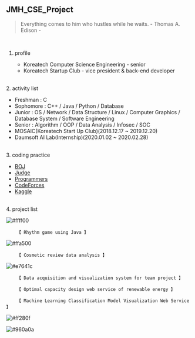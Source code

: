 ## JMH_CSE_Project

> Everything comes to him who hustles while he waits. - Thomas A. Edison -
<br/>

1. profile

   + Koreatech Computer Science Engineering - senior
   + Koreatech Startup Club - vice president & back-end developer
<br/>
2. activity list

   + Freshman : C
   + Sophomore : C++ / Java / Python / Database
   + Junior : OS / Network / Data Structure / Linux / Computer Graphics / Database System / Software Engineering
   + Senior : Algorithm / OOP / Data Analysis / Infosec  / SOC
   + MOSAIC(Koreatech Start Up Club)(2018.12.17 ~ 2019.12.20)
   + Daumsoft AI Lab(Internship)(2020.01.02 ~ 2020.02.28)
<br/>
3. coding practice

   + [BOJ](https://www.acmicpc.net/)
   + [Judge](https://judge.koreatech.ac.kr/)
   + [Programmers](https://programmers.co.kr/)
   + [CodeForces](https://codeforces.com/)
   + [Kaggle](https://www.kaggle.com/)
<br/>
4. project list
  
   ![#ffff00](https://placehold.it/15/aff92c/000000?text=+)
   
        【 Rhythm game using Java 】
   
   ![#ffa500](https://placehold.it/15/ffa500/000000?text=+)
   
        【 Cosmetic review data analysis 】
   
   ![#e7641c](https://placehold.it/15/e7641c/000000?text=+)
   
        【 Data acquisition and visualization system for team project 】
        
        【 Optimal capacity design web service of renewable energy 】
        
        【 Machine Learning Classification Model Visualization Web Service 】
   
   ![#ff280f](https://placehold.it/15/ff280f/000000?text=+)
   
   ![#960a0a](https://placehold.it/15/960a0a/000000?text=+)
   